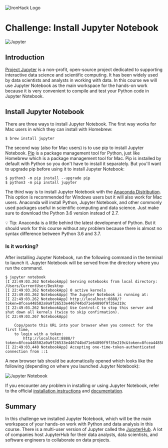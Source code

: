 ![IronHack Logo](https://s3-eu-west-1.amazonaws.com/ih-materials/uploads/upload_d5c5793015fec3be28a63c4fa3dd4d55.png)

# Challenge: Install Jupyter Notebook

![Jupyter](https://s3-eu-west-1.amazonaws.com/ih-materials/uploads/data-static/images/jupyter.svg)

## Introduction

[Project Jupyter](http://jupyter.org/about) is a non-profit, open-source project dedicated to supporting interactive data science and scientific computing. It has been widely used by data scientists and analysts in working with data. In this course we will use Jupyter Notebook as the main workspace for the hands-on work because it is very convenient to compile and test your Python code in Jupyter Notebook.

## Install Jupyter Notebook

There are three ways to install Jupyter Notebook. The first way works for Mac users in which they can install with Homebrew:

```
$ brew install jupyter
```

The second way (also for Mac users) is to use pip to install Jupyter Notebook. [Pip](https://pypi.org/project/pip/) is a package management tool for Python, just like Homebrew which is a package management tool for Mac. Pip is installed by default with Python so you don't have to install it separately. But you'll want to upgrade pip before using it to install Jupyter Notebook:

```
$ python3 -m pip install --upgrade pip
$ python3 -m pip install jupyter
```

The third way is to install Jupyter Notebook with the [Anaconda Distribution](https://www.anaconda.com/download/). This option is recommended for Windows users but it will also work for Mac users. Anaconda will install Python, Jupyter Notebook, and other commonly used packages useful in scientific computing and data science. Just make sure to download the Python 3.6 version instead of 2.7.

:bulb: Tip: Anaconda is a little behind the latest development of Python. But it should work for this course without any problem because there is almost no syntax difference between Python 3.6 and 3.7.

### Is it working?

After installing Jupyter Notebook, run the following command in the terminal to launch it. Jupyter Notebook will be served from the directory where you run the command.

```
$ jupyter notebook
[I 22:49:03.262 NotebookApp] Serving notebooks from local directory: /Users/CurrentUser/Desktop
[I 22:49:03.262 NotebookApp] 0 active kernels
[I 22:49:03.262 NotebookApp] The Jupyter Notebook is running at:
[I 22:49:03.262 NotebookApp] http://localhost:8888/?token=8fcea448502a9a9f26533e446744bd71e64890f9f35e219c
[I 22:49:03.262 NotebookApp] Use Control-C to stop this server and shut down all kernels (twice to skip confirmation).
[C 22:49:03.267 NotebookApp]

    Copy/paste this URL into your browser when you connect for the first time,
    to login with a token:
        http://localhost:8888/?token=8fcea448502a9a9f26533e446744bd71e64890f9f35e219c&token=8fcea448502a9a9f26533e446744bd71e64890f9f35e219c
[I 22:49:03.440 NotebookApp] Accepting one-time-token-authenticated connection from ::1
```

A new browser tab should be automatically opened which looks like the following (depending on where you launched Jupyter Notebook):

![Jupyter Notebook](https://s3-eu-west-1.amazonaws.com/ih-materials/uploads/data-static/images/jupyter-notebook.png)

If you encounter any problem in installing or using Jupyter Notebook, refer to the official [installation instructions](http://jupyter.org/install) and [documentation](http://jupyter.org/documentation).

## Summary

In this challenge we installed Jupyter Notebook, which will be the main workspace of your hands-on work with Python and data analysis in this course. There is a multi-user version of Jupyter called the [JupyterHub](http://jupyter.org/hub). A lot of companies host JupyterHub for their data analysts, data scientists, and software engineers to collaborate on data projects. 
